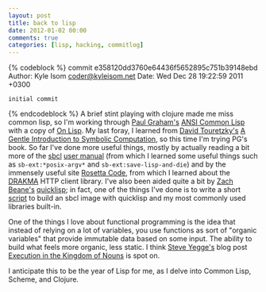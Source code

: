 ```yaml
---
layout: post
title: back to lisp
date: 2012-01-02 00:00
comments: true
categories: [lisp, hacking, commitlog]
---
```

{% codeblock %}
   commit e358120dd3760e64436f5652895c751b39148ebd
   Author: Kyle Isom <coder@kyleisom.net>
   Date:   Wed Dec 28 19:22:59 2011 +0300
   
    initial commit
{% endcodeblock %}
A brief stint playing with clojure made me miss common lisp, so I'm working
through [Paul Graham's](http://www.paulgraham.com)
[ANSI Common Lisp](http://paulgraham.com/acl.html) with a copy of
[On Lisp](http://paulgraham.com/onlisp.html). My last foray, I learned 
from [David Touretzky's](http://www.cs.cmu.edu/~dst/)
[A Gentle Introduction to Symbolic Computation](http://www.cs.cmu.edu/~dst/LispBook/index.html),
so this time I'm trying PG's book. So far I've done more useful things,
mostly by actually reading a bit more of the [sbcl](http://www.sbcl.org)
[user manual](http://www.sbcl.org/manual/) (from which I learned some 
useful things such as `sb-ext:*posix-argv*` and `sb-ext:save-lisp-and-die`)
and by the immensely useful site 
[Rosetta Code](http://rosettacode.org/wiki/Rosetta_Code), from which I
learned about the [DRAKMA](http://www.weitz.de/drakma/) HTTP client
library. I've also been aided quite a bit by
[Zach Beane's](http://xach.com) [quicklisp](http://www.quicklisp.org/);
in fact, one of the things I've done is to write a short 
[script](https://gist.github.com/1548276) to build an sbcl image with
quicklisp and my most commonly used libraries built-in.
<!-- more -->
<script src="https://gist.github.com/1548276.js?file=build-image.lisp"></script>

One of the things I love about functional programming is the idea that
instead of relying on a lot of variables, you use functions as sort of
"organic variables" that provide immutable data based on some input. The
ability to build what feels more organic, less static. I think 
[Steve Yegge's](https://en.wikipedia.org/wiki/Steve_Yegge)
blog post [Execution in the Kingdom of Nouns](http://steve-yegge.blogspot.com/2006/03/execution-in-kingdom-of-nouns.html)
is spot on.

I anticipate this to be the year of Lisp for me, as I delve into 
Common Lisp, Scheme, and Clojure.

